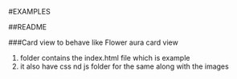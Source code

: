 #EXAMPLES

##README

###Card view to behave like Flower aura card view
1. folder contains the index.html file which is example
2. it also have css nd js folder for the same along with the images

